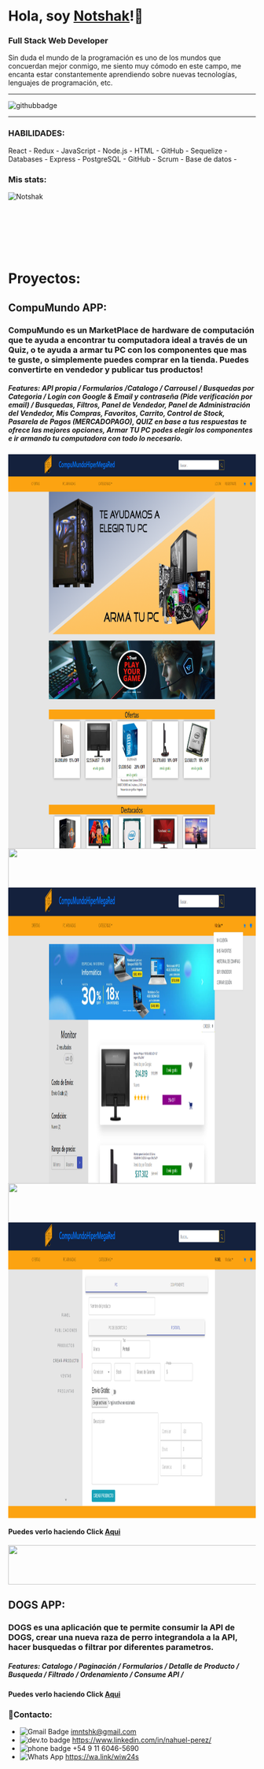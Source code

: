 # Hola, soy **[Notshak](https://www.linkedin.com/in/nahuel-perez/)**!👋 
### Full Stack Web Developer 
  
Sin duda el mundo de la programación es uno de los mundos que concuerdan mejor conmigo, me siento muy cómodo en este campo, me encanta estar constantemente aprendiendo sobre nuevas tecnologías, lenguajes de programación, etc.

---
![githubbadge](https://img.shields.io/github/followers/Notshak?style=social)

---

### HABILIDADES:
React - 
Redux - 
JavaScript - 
Node.js - 
HTML - 
GitHub - 
Sequelize - 
Databases - 
Express - 
PostgreSQL - 
GitHub - 
Scrum - 
Base de datos - 


### Mis stats:

<p align="left"> <img align="left" alt="Notshak" src="https://github-readme-stats.vercel.app/api?username=Notshak&show_icons=true&hide_rank=true&hide_title=true" alt="Notshak" />

<br>
<br>
<br>
<br>
<br>
<br>
<br>

# Proyectos:  

## CompuMundo APP: 
### CompuMundo es un MarketPlace de hardware de computación que te ayuda a encontrar tu computadora ideal a través de un Quiz, o te ayuda a armar tu PC con los componentes que mas te guste, o simplemente puedes comprar en la tienda. Puedes convertirte en vendedor y publicar tus productos!
##### Features: API propia / Formularios /Catalogo / Carrousel / Busquedas por Categoria / Login con Google & Email y contraseña (Pide verificación por email) / Busquedas, Filtros, Panel de Vendedor, Panel de Administración del Vendedor, Mis Compras, Favoritos, Carrito, Control de Stock, Pasarela de Pagos (MERCADOPAGO), QUIZ en base a tus respuestas te ofrece las mejores opciones, Armar TU PC podes elegir los componentes e ir armando tu computadora con todo lo necesario.
<p align="center">
    <img src="https://github.com/MB-ARG/MB-ARG/blob/main/images/proyects/compumundo_1.png" width="2000" height="800" align="center"/>
    <img src="https://farmacosalud.com/wp-content/uploads/2015/10/separador-1.png" width="2000" height="80" align="center"/>
    <img src="https://github.com/MB-ARG/MB-ARG/blob/main/images/proyects/compumundo_2.png" width="2000" height="600" align="center"/>
    <img src="https://farmacosalud.com/wp-content/uploads/2015/10/separador-1.png" width="2000" height="80" align="center"/>
    <img src="https://github.com/MB-ARG/MB-ARG/blob/main/images/proyects/compumundo_3.png" width="2000" height="600" align="center"/> 
</p>  

#### Puedes verlo haciendo Click [Aqui](https://github.com/G7-CMHMR)

<img src="https://farmacosalud.com/wp-content/uploads/2015/10/separador-1.png" width="2000" height="80" align="center"/>

## DOGS APP:
### DOGS es una aplicación que te permite consumir la API de DOGS, crear una nueva raza de perro integrandola a la API, hacer busquedas o filtrar por diferentes parametros.
##### Features: Catalogo / Paginación / Formularios / Detalle de Producto / Busqueda / Filtrado / Ordenamiento / Consume API / 
<p align="center">
    <!-- <img src="https://github.com/MB-ARG/MB-ARG/blob/main/images/proyects/dogs_1.png" width="2000" height="600" align="center"/> -->
    <!-- <img src="https://farmacosalud.com/wp-content/uploads/2015/10/separador-1.png" width="2000" height="80" align="center"/>
    <img src="https://github.com/MB-ARG/MB-ARG/blob/main/images/proyects/dogs_2.png" width="2000" height="600" align="center"/> -->
</p>  

#### Puedes verlo haciendo Click [Aqui](https://github.com/MB-ARG/PI_Dogs-FT13)
### 💬Contacto:
   - ![Gmail Badge](https://img.shields.io/badge/-GMAIL-c14438?style=flat-square&logo=Gmail&logoColor=white&link=mailto:imntshk@gmail.com) imntshk@gmail.com
   - ![dev.to badge](https://img.shields.io/badge/-LINKEDIN-%230177B5?style=flat&logo=linkedin) https://www.linkedin.com/in/nahuel-perez/
   - ![phone badge](https://img.shields.io/badge/-📱teléfono-onfirmational) +54 9 11 6046-5690 
   - ![Whats App](https://img.shields.io/badge/-Whats%20App-brightgreen) https://wa.link/wiw24s

